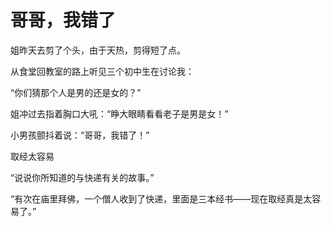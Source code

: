 # 哥哥，我错了

姐昨天去剪了个头，由于天热，剪得短了点。 

从食堂回教室的路上听见三个初中生在讨论我： 

“你们猜那个人是男的还是女的？” 

姐冲过去指着胸口大吼：“睁大眼睛看看老子是男是女！” 

小男孩颤抖着说：“哥哥，我错了！” 

取经太容易 

“说说你所知道的与快递有关的故事。” 

“有次在庙里拜佛，一个僧人收到了快递，里面是三本经书——现在取经真是太容易了。”